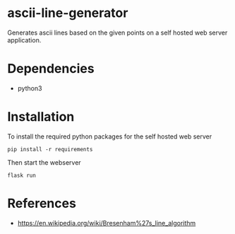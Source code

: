 # ascii-line-generator
Generates ascii lines based on the given points on a self hosted web server application.
# Dependencies
- python3
# Installation
To install the required python packages for the self hosted web server
```
pip install -r requirements
```
Then start the webserver
```
flask run
``` 
# References
- https://en.wikipedia.org/wiki/Bresenham%27s_line_algorithm
